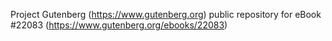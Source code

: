 Project Gutenberg (https://www.gutenberg.org) public repository for eBook #22083 (https://www.gutenberg.org/ebooks/22083)
